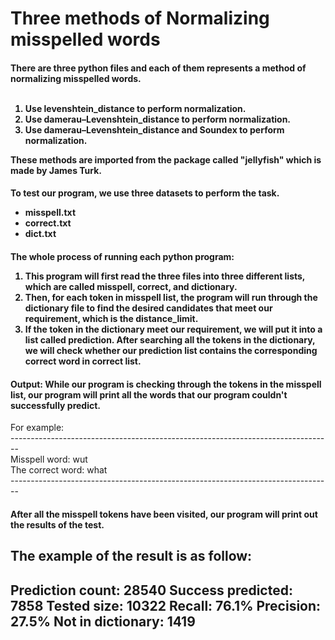 <h1>Three methods of Normalizing misspelled words</h1>

<h4>
There are three python files and each of them represents a method of normalizing misspelled words.
<br><br>
<ol>
  <li>Use levenshtein_distance to perform normalization.</li>
  <li>Use damerau–Levenshtein_distance to perform normalization.</li>
  <li>Use damerau–Levenshtein_distance and Soundex to perform normalization.</li>
</ol>
These methods are imported from the package called "jellyfish" which is made by James Turk.
</h4>

<h4>
To test our program, we use three datasets to perform the task.
<ul>
  <li>misspell.txt</li>
  <li>correct.txt</li>
  <li>dict.txt</li>
</ul>
</h4>

<h4>
The whole process of running each python program:<br>
<ol>
  <li>This program will first read the three files into three different lists, which are called misspell, correct, and dictionary.</li>
  <li>Then, for each token in misspell list, the program will run through the dictionary file to find the desired candidates that meet our requirement, which is the distance_limit.</li>
  <li>If the token in the dictionary meet our requirement, we will put it into a list called prediction.
After searching all the tokens in the dictionary, we will check whether our prediction list contains the corresponding correct word in correct list.</li>
</ol>
</h4>

<h4>
Output:
While our program is checking through the tokens in the misspell list, our program will print all the words that our program couldn't successfully predict.
</h4>
For example:<br>
--------------------------------------------------------------------------------<br>
Misspell word:  wut<br>
The correct word:  what<br>
--------------------------------------------------------------------------------<br>

<h4>After all the misspell tokens have been visited, our program will print out the results of the test.</h4>

The example of the result is as follow:
--------------------------------------------------------------------------------
Prediction count: 28540
Success predicted: 7858
Tested size: 10322
Recall: 76.1%
Precision: 27.5%
Not in dictionary: 1419
--------------------------------------------------------------------------------


